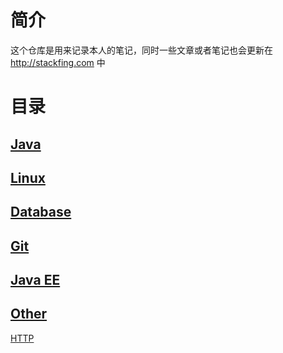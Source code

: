 # 简介

这个仓库是用来记录本人的笔记，同时一些文章或者笔记也会更新在 http://stackfing.com 中

# 目录

## [ Java ]()

## [ Linux ]()

## [ Database ]()

## [ Git ]()

## [ Java EE ]()

## [ Other ]()

[ HTTP ](./Other/http.md)
